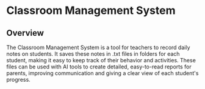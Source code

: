 # Classroom Management System

## Overview
The Classroom Management System is a tool for teachers to record daily notes on students. It saves these notes in .txt files in folders for each student, making it easy to keep track of their behavior and activities. These files can be used with AI tools to create detailed, easy-to-read reports for parents, improving communication and giving a clear view of each student's progress.
